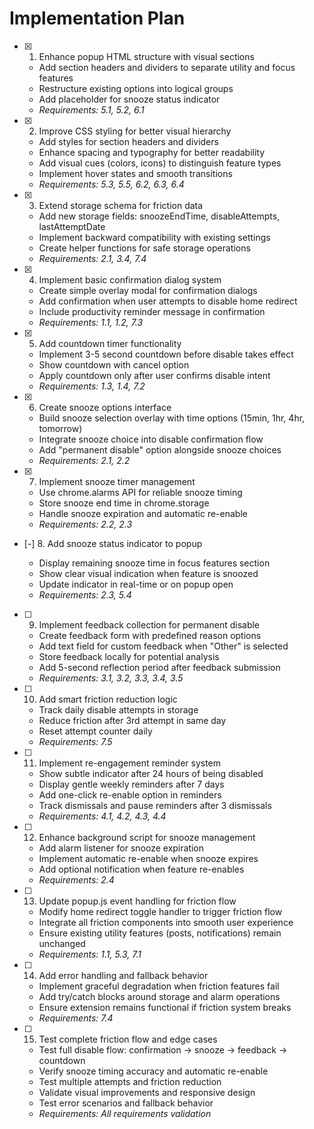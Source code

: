 # Implementation Plan

-   [x] 1. Enhance popup HTML structure with visual sections

    -   Add section headers and dividers to separate utility and focus features
    -   Restructure existing options into logical groups
    -   Add placeholder for snooze status indicator
    -   _Requirements: 5.1, 5.2, 6.1_

-   [x] 2. Improve CSS styling for better visual hierarchy

    -   Add styles for section headers and dividers
    -   Enhance spacing and typography for better readability
    -   Add visual cues (colors, icons) to distinguish feature types
    -   Implement hover states and smooth transitions
    -   _Requirements: 5.3, 5.5, 6.2, 6.3, 6.4_

-   [x] 3. Extend storage schema for friction data

    -   Add new storage fields: snoozeEndTime, disableAttempts, lastAttemptDate
    -   Implement backward compatibility with existing settings
    -   Create helper functions for safe storage operations
    -   _Requirements: 2.1, 3.4, 7.4_

-   [x] 4. Implement basic confirmation dialog system

    -   Create simple overlay modal for confirmation dialogs
    -   Add confirmation when user attempts to disable home redirect
    -   Include productivity reminder message in confirmation
    -   _Requirements: 1.1, 1.2, 7.3_

-   [x] 5. Add countdown timer functionality

    -   Implement 3-5 second countdown before disable takes effect
    -   Show countdown with cancel option
    -   Apply countdown only after user confirms disable intent
    -   _Requirements: 1.3, 1.4, 7.2_

-   [x] 6. Create snooze options interface

    -   Build snooze selection overlay with time options (15min, 1hr, 4hr, tomorrow)
    -   Integrate snooze choice into disable confirmation flow
    -   Add "permanent disable" option alongside snooze choices
    -   _Requirements: 2.1, 2.2_

-   [x] 7. Implement snooze timer management

    -   Use chrome.alarms API for reliable snooze timing
    -   Store snooze end time in chrome.storage
    -   Handle snooze expiration and automatic re-enable
    -   _Requirements: 2.2, 2.3_

-   [-] 8. Add snooze status indicator to popup

    -   Display remaining snooze time in focus features section
    -   Show clear visual indication when feature is snoozed
    -   Update indicator in real-time or on popup open
    -   _Requirements: 2.3, 5.4_

-   [ ] 9. Implement feedback collection for permanent disable

    -   Create feedback form with predefined reason options
    -   Add text field for custom feedback when "Other" is selected
    -   Store feedback locally for potential analysis
    -   Add 5-second reflection period after feedback submission
    -   _Requirements: 3.1, 3.2, 3.3, 3.4, 3.5_

-   [ ] 10. Add smart friction reduction logic

    -   Track daily disable attempts in storage
    -   Reduce friction after 3rd attempt in same day
    -   Reset attempt counter daily
    -   _Requirements: 7.5_

-   [ ] 11. Implement re-engagement reminder system

    -   Show subtle indicator after 24 hours of being disabled
    -   Display gentle weekly reminders after 7 days
    -   Add one-click re-enable option in reminders
    -   Track dismissals and pause reminders after 3 dismissals
    -   _Requirements: 4.1, 4.2, 4.3, 4.4_

-   [ ] 12. Enhance background script for snooze management

    -   Add alarm listener for snooze expiration
    -   Implement automatic re-enable when snooze expires
    -   Add optional notification when feature re-enables
    -   _Requirements: 2.4_

-   [ ] 13. Update popup.js event handling for friction flow

    -   Modify home redirect toggle handler to trigger friction flow
    -   Integrate all friction components into smooth user experience
    -   Ensure existing utility features (posts, notifications) remain unchanged
    -   _Requirements: 1.1, 5.3, 7.1_

-   [ ] 14. Add error handling and fallback behavior

    -   Implement graceful degradation when friction features fail
    -   Add try/catch blocks around storage and alarm operations
    -   Ensure extension remains functional if friction system breaks
    -   _Requirements: 7.4_

-   [ ] 15. Test complete friction flow and edge cases
    -   Test full disable flow: confirmation → snooze → feedback → countdown
    -   Verify snooze timing accuracy and automatic re-enable
    -   Test multiple attempts and friction reduction
    -   Validate visual improvements and responsive design
    -   Test error scenarios and fallback behavior
    -   _Requirements: All requirements validation_
